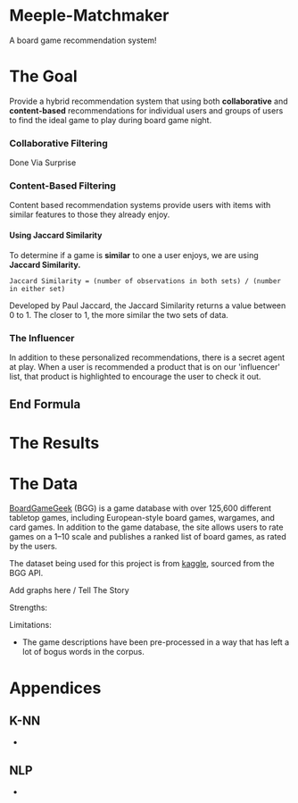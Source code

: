 # Meeple-Matchmaker
A board game recommendation system! 

# The Goal
Provide a hybrid recommendation system that using both **collaborative** and **content-based** recommendations for individual users and groups of users to find the ideal game to play during board game night. 

### Collaborative Filtering
Done Via Surprise

### Content-Based Filtering 
Content based recommendation systems provide users with items with similar features to those they already enjoy. 

#### Using Jaccard Similarity

To determine if a game is **similar** to one a user enjoys, we are using **Jaccard Similarity.**
```
Jaccard Similarity = (number of observations in both sets) / (number in either set)
```
Developed by Paul Jaccard, the Jaccard Similarity returns a value between 0 to 1. The closer to 1, the more similar the two sets of data.

### The Influencer 
In addition to these personalized recommendations, there is a secret agent at play. When a user is recommended a product that is on our 'influencer' list, that product is highlighted to encourage the user to check it out. 

## End Formula


# The Results 

# The Data 

[BoardGameGeek](https://boardgamegeek.com/) (BGG) is a game database with over 125,600 different tabletop games, including European-style board games, wargames, and card games. In addition to the game database, the site allows users to rate games on a 1–10 scale and publishes a ranked list of board games, as rated by the users. 

The dataset being used for this project is from [kaggle](https://www.kaggle.com/datasets/threnjen/board-games-database-from-boardgamegeek), sourced from the BGG API. 

Add graphs here / Tell The Story 

Strengths: 

Limitations: 
- The game descriptions have been pre-processed in a way that has left a lot of bogus words in the corpus. 


# Appendices 
## K-NN
- 
## NLP
- 




